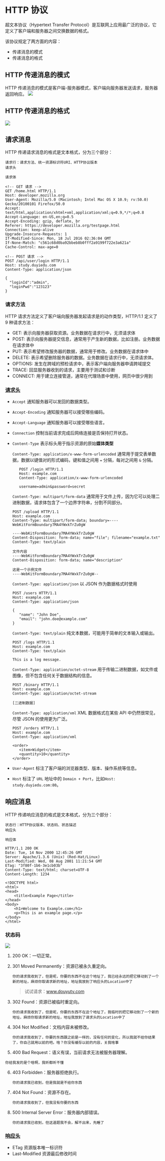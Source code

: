# HTTP 协议

超文本协议（Hypertext Transfer Protocol）是互联网上应用最广泛的协议，它定义了客户端和服务器之间交换数据的格式。

该协议规定了两方面的内容：

- 传递消息的模式
- 传递消息的格式

## HTTP 传递消息的模式

HTTP 传递消息的模式是客户端-服务器模式，客户端向服务器发送请求，服务器返回响应。
<img src="../../public/网络/HTTP传递消息模式.png" />

## HTTP 传递消息的格式

<img src="../../public/网络/HTTP传递消息格式.png" />

## 请求消息

HTTP 传递请求消息的格式是文本格式，分为三个部分：

```text
请求行：请求方法、统一资源标识符URI、HTTP协议版本
请求头

请求体
```

```http
<!-- GET 请求 -->
GET /home.html HTTP/1.1
Host: developer.mozilla.org
User-Agent: Mozilla/5.0 (Macintosh; Intel Mac OS X 10.9; rv:50.0) Gecko/20100101 Firefox/50.0
Accept: text/html,application/xhtml+xml,application/xml;q=0.9,*/*;q=0.8
Accept-Language: en-US,en;q=0.5
Accept-Encoding: gzip, deflate, br
Referer: https://developer.mozilla.org/testpage.html
Connection: keep-alive
Upgrade-Insecure-Requests: 1
If-Modified-Since: Mon, 18 Jul 2016 02:36:04 GMT
If-None-Match: "c561c68d0ba92bbeb8b0fff2a9199f722e3a621a"
Cache-Control: max-age=0

<!-- POST 请求 -->
POST /api/user/login HTTP/1.1
Host: study.duyiedu.com
Content-Type: application/json

{
  "loginId":"admin",
  "loginPwd":"123123"
}
```

### 请求方法

HTTP 请求方法定义了客户端向服务器发起请求是的动作类型，HTTP/1.1 定义了 9 种请求方法：

- GET: 表示向服务器获取资源。业务数据在请求行中，无须请求体
- POST: 表示向服务器提交信息，通常用于产生新的数据，比如注册。业务数据在请求体中
- PUT: 表示希望修改服务器的数据，通常用于修改。业务数据在请求体中
- DELETE: 表示希望删除服务器的数据。业务数据在请求行中，无须请求体。
- OPTIONS: 发生在跨域的预检请求中，表示客户端向服务器申请跨域提交
- TRACE: 回显服务器收到的请求，主要用于测试和诊断
- CONNECT: 用于建立连接管道，通常在代理场景中使用，网页中很少用到

### [请求头](https://developer.mozilla.org/zh-CN/docs/Web/HTTP/Headers)

- `Accept` 通知服务器可以发回的数据类型。
- `Accept-Encoding` 通知服务器可以接受哪些编码。
- `Accept-Language` 通知服务器可以接受哪些语言。
- `Connection` 控制当前请求完成后网络连接是否保持打开状态。
- `Content-Type` 表示标头用于指示资源的原始**媒体类型**

  `Content-Type: application/x-www-form-urlencoded` 通常用于提交表单数据，数据以键值对的形式编码，键和值之间用 `=` 分隔，每对之间用 `&` 分隔。

  ```http
     POST /login HTTP/1.1
     Host: example.com
     Content-Type: application/x-www-form-urlencoded

     username=admin&password=secret
  ```

  `Content-Type: multipart/form-data` 通常用于文件上传，因为它可以处理二进制数据，请求体包含了一个边界字符串，分割不同部分。

  ```http
  POST /upload HTTP/1.1
  Host: example.com
  Content-Type: multipart/form-data; boundary=----WebKitFormBoundary7MA4YWxkTrZu0gW

  ----WebKitFormBoundary7MA4YWxkTrZu0gW
  Content-Disposition: form-data; name="file"; filename="example.txt"
  Content-Type: text/plain

  文件内容
  ----WebKitFormBoundary7MA4YWxkTrZu0gW
  Content-Disposition: form-data; name="description"

  这是一个示例文件
  ----WebKitFormBoundary7MA4YWxkTrZu0gW--
  ```

  `Content-Type: application/json` 以 JSON 作为数据格式时使用

  ```http
  POST /users HTTP/1.1
  Host: example.com
  Content-Type: application/json

  {
     "name": "John Doe",
     "email": "john.doe@example.com"
  }
  ```

  `Content-Type: text/plain` 纯文本数据，可能用于简单的文本输入或输出。

  ```http
  POST /logs HTTP/1.1
  Host: example.com
  Content-Type: text/plain

  This is a log message.
  ```

  `Content-Type: application/octet-stream` 用于传输二进制数据，如文件或图像，但不包含任何关于数据结构的信息。

  ```http
  POST /binary HTTP/1.1
  Host: example.com
  Content-Type: application/octet-stream

  [二进制数据]
  ```

  `Content-Type: application/xml` XML 数据格式在某些 API 中仍然很常见，尽管 JSON 的使用更为广泛。

  ```http
  POST /orders HTTP/1.1
  Host: example.com
  Content-Type: application/xml

  <order>
     <item>Widget</item>
     <quantity>10</quantity>
  </order>
  ```

- `User-Agent` 标注了客户端的浏览器类型、版本、操作系统等信息。
- `Host` 标注了 `URL` 地址中的 `Domain + Port`，比如`Host: study.duyiedu.com:80`。

## 响应消息

HTTP 传递响应消息的格式是文本格式，分为三个部分：

```text
状态行：HTTP协议版本、状态码、状态描述
响应头

响应体
```

```http
HTTP/1.1 200 OK
Date: Tue, 14 Nov 2000 12:45:26 GMT
Server: Apache/1.3.6 (Unix) (Red-Hat/Linux)
Last-Modified: Wed, 08 Aug 2001 11:21:54 GMT
ETag: "3f80f-1b6-3e1cb03b"
Content-Type: text/html; charset=UTF-8
Content-Length: 1234

<!DOCTYPE html>
<html>
<head>
    <title>Example Page</title>
</head>
<body>
    <h1>Welcome to Example.com</h1>
    <p>This is an example page.</p>
</body>
</html>
```

### 状态码

<img src="../../public/网络/状态码.png" />

1. 200 OK：一切正常。

2. 301 Moved Permanently：资源已被永久重定向。

   `你的请求我收到了，但是呢，你要的东西不在这个地址了，我已经永远的把它移动到了一个新的地址，麻烦你取请求新的地址，地址我放到了响应头的Location中了`

   > 试试请求：www.douyutv.com

3. 302 Found：资源已被临时重定向。

   `你的请求我收到了，但是呢，你要的东西不在这个地址了，我临时的把它移动到了一个新的地址，麻烦你取请求新的地址，地址我放到了请求头的Location中了`

4. 304 Not Modified：文档内容未被修改。

   `你的请求我收到了，你要的东西跟之前是一样的，没有任何的变化，所以我就不给你结果了，你自己就用以前的吧。啥？你没有缓存以前的内容，关我啥事`

5. 400 Bad Request：语义有误，当前请求无法被服务器理解。

`你给我发的是个啥啊，我听都听不懂`

6. 403 Forbidden：服务器拒绝执行。

   `你的请求我已收到，但是我就是不给你东西`

7. 404 Not Found：资源不存在。

   `你的请求我收到了，但我没有你要的东西`

8. 500 Internal Server Error：服务器内部错误。

   `你的请求我已收到，但这道题我不会，解不出来，先睡了`

### [响应头](https://developer.mozilla.org/zh-CN/docs/Web/HTTP/Headers)

- ETag 资源版本唯一标识符
- Last-Modified 资源最后修改时间
